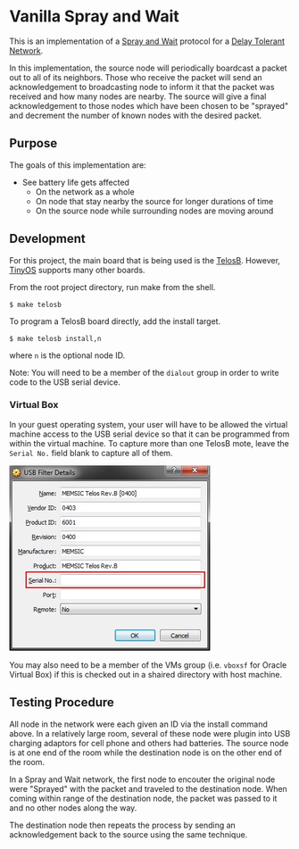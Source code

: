 # Vanilla Spray and Wait

This is an implementation of a [Spray and Wait][1] protocol for a [Delay Tolerant Network][2].

In this implementation, the source node will periodically boardcast a packet out to all of its neighbors. Those who receive the packet will send an acknowledgement to broadcasting node to inform it that the packet was received and how many nodes are nearby. The source will give a final acknowledgement to those nodes which have been chosen to be "sprayed" and decrement the number of known nodes with the desired packet.

## Purpose

The goals of this implementation are:
 * See battery life gets affected
   * On the network as a whole
   * On node that stay nearby the source for longer durations of time
   * On the source node while surrounding nodes are moving around

## Development

For this project, the main board that is being used is the [TelosB][4]. However, [TinyOS][3] supports many other boards.

From the root project directory, run make from the shell.

```
$ make telosb
```

To program a TelosB board directly, add the install target.

```
$ make telosb install,n
```

where `n` is the optional node ID.

Note: You will need to be a member of the `dialout` group in order to write code to the USB serial device.

### Virtual Box

In your guest operating system, your user will have to be allowed the virtual machine access to the USB serial device so that it can be programmed from within the virtual machine. To capture more than one TelosB mote, leave the `Serial No.` field blank to capture all of them.

![USB CONFIG](/doc/VirtualBox_USB_config.JPG)

You may also need to be a member of the VMs group (i.e. `vboxsf` for Oracle Virtual Box) if this is checked out in a shaired directory with host machine.

## Testing Procedure

All node in the network were each given an ID via the install command above. In a relatively large room, several of these node were plugin into USB charging adaptors for cell phone and others had batteries. The source node is at one end of the room while the destination node is on the other end of the room.

In a Spray and Wait network, the first node to encouter the original node were "Sprayed" with the packet and traveled to the destination node. When coming within range of the destination node, the packet was passed to it and no other nodes along the way.

The destination node then repeats the process by sending an acknowledgement back to the source using the same technique.

[1]: https://en.wikipedia.org/wiki/Routing_in_delay-tolerant_networking#Spray_and_Wait
[2]: https://en.wikipedia.org/wiki/Delay-tolerant_networking
[3]: https://github.com/tinyos/tinyos-main
[4]: http://www.memsic.com/wireless-sensor-networks/TPR2420
